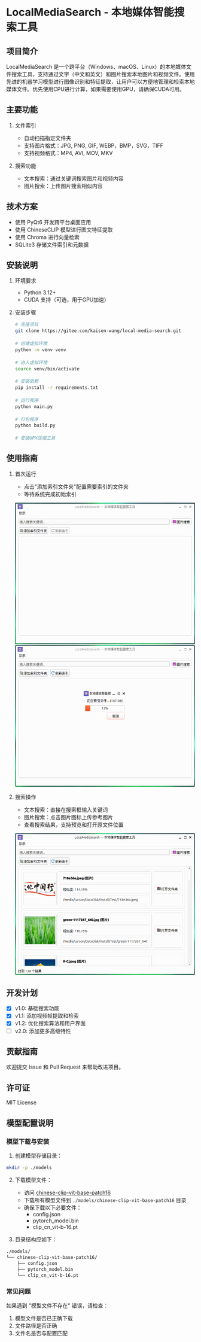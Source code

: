 # LocalMediaSearch - 本地媒体智能搜索工具

## 项目简介
LocalMediaSearch 是一个跨平台（Windows、macOS、Linux）的本地媒体文件搜索工具，支持通过文字（中文和英文）和图片搜索本地图片和视频文件。使用先进的机器学习模型进行图像识别和特征提取，让用户可以方便地管理和检索本地媒体文件。优先使用CPU进行计算，如果需要使用GPU，请确保CUDA可用。

## 主要功能
1. 文件索引
   - 自动扫描指定文件夹
   - 支持图片格式：JPG, PNG, GIF, WEBP，BMP，SVG，TIFF
   - 支持视频格式：MP4, AVI, MOV, MKV
   
2. 搜索功能
   - 文本搜索：通过关键词搜索图片和视频内容
   - 图片搜索：上传图片搜索相似内容
   
## 技术方案
- 使用 PyQt6 开发跨平台桌面应用
- 使用 ChineseCLIP 模型进行图文特征提取
- 使用 Chroma 进行向量检索
- SQLite3 存储文件索引和元数据

## 安装说明
1. 环境要求
   - Python 3.12+
   - CUDA 支持（可选，用于GPU加速）

2. 安装步骤
   ```bash
   # 克隆项目
   git clone https://gitee.com/kaisen-wang/local-media-search.git
   
   # 创建虚拟环境
   python -m venv venv
   
   # 进入虚拟环境
   source venv/bin/activate
   
   # 安装依赖
   pip install -r requirements.txt
   
   # 运行程序
   python main.py

   # 打包程序
   python build.py
   
   # 安装UPX压缩工具
   ```

## 使用指南
1. 首次运行
   - 点击"添加索引文件夹"配置需要索引的文件夹
   - 等待系统完成初始索引
   
   ![](./resources/1.png)  
   ![](./resources/2.png)  

2. 搜索操作
   - 文本搜索：直接在搜索框输入关键词
   - 图片搜索：点击图片图标上传参考图片
   - 查看搜索结果，支持预览和打开原文件位置

   ![](./resources/3.png)  

## 开发计划
- [X] v1.0: 基础搜索功能
- [X] v1.1: 添加视频帧提取和检索
- [X] v1.2: 优化搜索算法和用户界面
- [ ] v2.0: 添加更多高级特性

## 贡献指南
欢迎提交 Issue 和 Pull Request 来帮助改进项目。

## 许可证
MIT License 

## 模型配置说明

### 模型下载与安装
1. 创建模型存储目录：
```bash
mkdir -p ./models
```

2. 下载模型文件：
   - 访问 [chinese-clip-vit-base-patch16](https://huggingface.co/OFA-Sys/chinese-clip-vit-base-patch16)
   - 下载所有模型文件到 `./models/chinese-clip-vit-base-patch16` 目录
   - 确保下载以下必要文件：
     - config.json
     - pytorch_model.bin
     - clip_cn_vit-b-16.pt

3. 目录结构应如下：
```
./models/
└── chinese-clip-vit-base-patch16/
    ├── config.json
    ├── pytorch_model.bin
    └── clip_cn_vit-b-16.pt
```

### 常见问题
如果遇到 "模型文件不存在" 错误，请检查：
1. 模型文件是否已正确下载
2. 文件路径是否正确
3. 文件名是否与配置匹配
